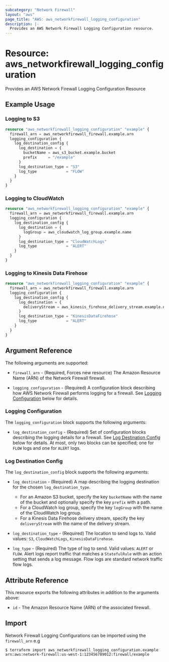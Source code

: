 ```yaml
---
subcategory: "Network Firewall"
layout: "aws"
page_title: "AWS: aws_networkfirewall_logging_configuration"
description: |-
  Provides an AWS Network Firewall Logging Configuration resource.
---
```


# Resource: aws_networkfirewall_logging_configuration

Provides an AWS Network Firewall Logging Configuration Resource

## Example Usage

### Logging to S3

```terraform
resource "aws_networkfirewall_logging_configuration" "example" {
  firewall_arn = aws_networkfirewall_firewall.example.arn
  logging_configuration {
    log_destination_config {
      log_destination = {
        bucketName = aws_s3_bucket.example.bucket
        prefix     = "/example"
      }
      log_destination_type = "S3"
      log_type             = "FLOW"
    }
  }
}
```

### Logging to CloudWatch

```terraform
resource "aws_networkfirewall_logging_configuration" "example" {
  firewall_arn = aws_networkfirewall_firewall.example.arn
  logging_configuration {
    log_destination_config {
      log_destination = {
        logGroup = aws_cloudwatch_log_group.example.name
      }
      log_destination_type = "CloudWatchLogs"
      log_type             = "ALERT"
    }
  }
}
```

### Logging to Kinesis Data Firehose

```terraform
resource "aws_networkfirewall_logging_configuration" "example" {
  firewall_arn = aws_networkfirewall_firewall.example.arn
  logging_configuration {
    log_destination_config {
      log_destination = {
        deliveryStream = aws_kinesis_firehose_delivery_stream.example.name
      }
      log_destination_type = "KinesisDataFirehose"
      log_type             = "ALERT"
    }
  }
}
```

## Argument Reference

The following arguments are supported:

* `firewall_arn` - (Required, Forces new resource) The Amazon Resource Name (ARN) of the Network Firewall firewall.

* `logging_configuration` - (Required) A configuration block describing how AWS Network Firewall performs logging for a firewall. See [Logging Configuration](#logging-configuration) below for details.

### Logging Configuration

The `logging_configuration` block supports the following arguments:

* `log_destination_config` - (Required) Set of configuration blocks describing the logging details for a firewall. See [Log Destination Config](#log-destination-config) below for details. At most, only two blocks can be specified; one for `FLOW` logs and one for `ALERT` logs.

### Log Destination Config

The `log_destination_config` block supports the following arguments:

* `log_destination` - (Required) A map describing the logging destination for the chosen `log_destination_type`.
    * For an Amazon S3 bucket, specify the key `bucketName` with the name of the bucket and optionally specify the key `prefix` with a path.
    * For a CloudWatch log group, specify the key `logGroup` with the name of the CloudWatch log group.
    * For a Kinesis Data Firehose delivery stream, specify the key `deliveryStream` with the name of the delivery stream.

* `log_destination_type` - (Required) The location to send logs to. Valid values: `S3`, `CloudWatchLogs`, `KinesisDataFirehose`.

* `log_type` - (Required) The type of log to send. Valid values: `ALERT` or `FLOW`. Alert logs report traffic that matches a `StatefulRule` with an action setting that sends a log message. Flow logs are standard network traffic flow logs.

## Attribute Reference

This resource exports the following attributes in addition to the arguments above:

* `id` - The Amazon Resource Name (ARN) of the associated firewall.

## Import

Network Firewall Logging Configurations can be imported using the `firewall_arn` e.g

```
$ terraform import aws_networkfirewall_logging_configuration.example arn:aws:network-firewall:us-west-1:123456789012:firewall/example
```
